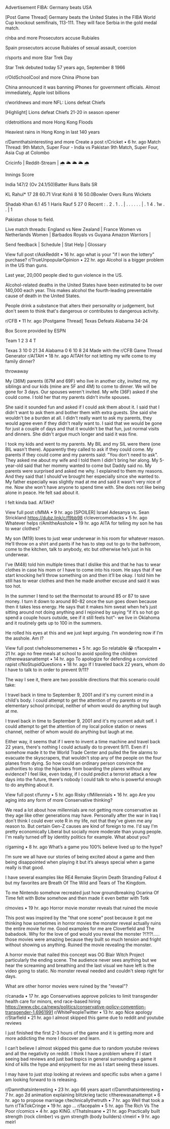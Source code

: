 Advertisement
FIBA: Germany beats USA

[Post Game Thread] Germany beats the United States in the FIBA World Cup knockout semifinals, 113-111. They will face Serbia in the gold medal match.

r/nba
and more
Prosecutors accuse Rubiales

Spain prosecutors accuse Rubiales of sexual assault, coercion

r/sports
and more
Star Trek Day

Star Trek debuted today 57 years ago, September 8 1966

r/OldSchoolCool
and more
China iPhone ban

China announced it was banning iPhones for government officials. Almost immediately, Apple lost billions

r/worldnews
and more
NFL: Lions defeat Chiefs

[Highlight] Lions defeat Chiefs 21-20 in season opener

r/detroitlions
and more
Hong Kong Floods

Heaviest rains in Hong Kong in last 140 years

r/Damnthatsinteresting
and more
Create a post
r/Cricket
•
6 hr. ago
Match Thread: 9th Match, Super Four - India vs Pakistan
9th Match, Super Four, Asia Cup at Colombo

Cricinfo | Reddit-Stream | 🌧 🌥 🌥 🌥 🌧

Innings	Score

India	147/2 (Ov 24.1/50)Batter	Runs	Balls	SR

KL Rahul*	17	28	60.71
Virat Kohli	8	16	50.0Bowler	Overs	Runs	Wickets

Shadab Khan	6.1	45	1
Haris Rauf	5	27	0
Recent : . 2 . 1 . .  |  . . . . . .  |  . 1 4 . 1w . .  |  1 

Pakistan chose to field.

Live match threads: England vs New Zealand | France Women vs Netherlands Women | Barbados Royals vs Guyana Amazon Warriors |

Send feedback | Schedule | Stat Help | Glossary

View full post
r/AskReddit
•
16 hr. ago
what is your "if I won the lottery" purchase?
r/TrueUnpopularOpinion
•
22 hr. ago
Alcohol is a bigger problem in the US than guns.

Last year, 20,000 people died to gun violence in the US.

Alcohol-related deaths in the United States have been estimated to be over 140,000 each year. This makes alcohol the fourth-leading preventable cause of death in the United States.

People drink a substance that alters their personality or judgement, but don't seem to think that's dangerous or contributes to dangerous activity.

r/CFB
•
11 hr. ago
[Postgame Thread] Texas Defeats Alabama 34-24

Box Score provided by ESPN

Team	1	2	3	4	T

Texas	3	10	0	21	34
Alabama	0	6	10	8	24
Made with the r/CFB Game Thread Generator
r/AITAH
•
18 hr. ago
AITAH for not letting my wife come to my family dinner?

throwaway

My (36M) parents (67M and 69F) who live in another city, invited me, my siblings and our kids (mine are 5F and 4M) to come to dinner. We will be gone for 3 days. Our spouses weren't invited. My wife (36F) asked if she could come. I told her that my parents didn't invite spouses.

She said it sounded fun and asked if I could ask them about it. I said that I didn't want to ask them and bother them with extra guests. She said she wouldn't be a burden at all. I didn't really want to ask my parents, they would agree even if they didn't really want to. I said that we would be gone for just a couple of days and that it wouldn't be that fun, just normal visits and dinners. She didn't argue much longer and said it was fine.

I took my kids and went to my parents. My BIL and my SIL were there (one BIL wasn't there). Apparently they called to ask if they could come. My parents if they could come and my parents said: "You don't need to ask". They asked me about my wife and I told them I didn't bring her along. My 5-year-old said that her mommy wanted to come but Daddy said no. My parents were surprised and asked me why. I explained to them my reasons. And they said that I should've brought her especially since she wanted to. My father especially was slightly mad at me and said it wasn't very nice of me. Now she won't have anyone to spend time with. She does not like being alone in peace. He felt sad about it.

I felt kinda bad. AITAH?

View full post
r/MMA
•
9 hr. ago
[SPOILER] Israel Adesanya vs. Sean Strickland
https://dubz.link/c/f9bb98
r/clevercomebacks
•
5 hr. ago
Whatever helps
r/AmItheAsshole
•
19 hr. ago
AITA for telling my son he has to wear clothes?

My son (M19) loves to just wear underwear in his room for whatever reason. He’ll throw on a shirt and pants if he has to step out to go to the bathroom, come to the kitchen, talk to anybody, etc but otherwise he’s just in his underwear.

I’ve (M48) told him multiple times that I dislike this and that he has to wear clothes in case his mom or I have to come into his room. He says that if we start knocking he’ll throw something on and then it’ll be okay. I told him he still has to wear clothes and then he made another excuse and said it was too hot.

In the summer I tend to set the thermostat to around 85 or 87 to save money. I turn it down to around 80-82 once the sun goes down because then it takes less energy. He says that it makes him sweat when he’s just sitting around not doing anything and I rejoined by saying “if it’s so hot go spend a couple hours outside, see if it still feels hot”- we live in Oklahoma and it routinely gets up to 100 in the summers.

He rolled his eyes at this and we just kept arguing. I’m wondering now if I’m the asshole. Am I?

View full post
r/wholesomememes
•
5 hr. ago
So relatable 😭
r/facepalm
•
21 hr. ago
no free meals at school to avoid spoiling the children
r/therewasanattempt
•
14 hr. ago
To apologize for defending a convicted rapist
r/NoStupidQuestions
•
18 hr. ago
If I traveled back 22 years, whom do I have to talk to in order to prevent 9/11?

The way I see it, there are two possible directions that this scenario could take:

I travel back in time to September 9, 2001 and it's my current mind in a child's body. I could attempt to get the attention of my parents or my elementary school principal, neither of whom would do anything but laugh at me.

I travel back in time to September 9, 2001 and it's my current adult self. I could attempt to get the attention of my local police station or news channel, neither of whom would do anything but laugh at me.

Either way, it seems that if I were to invent a time machine and travel back 22 years, there's nothing I could actually do to prevent 9/11. Even if I somehow made it to the World Trade Center and pulled the fire alarms to evacuate the skyscrapers, that wouldn't stop any of the people on the four planes from dying. So how could an ordinary person convince the authorities to stop the hijackers from boarding the planes without any evidence? I feel like, even today, if I could predict a terrorist attack a few days into the future, there's nobody I could talk to who is powerful enough to do anything about it.

View full post
r/funny
•
5 hr. ago
Risky
r/Millennials
•
16 hr. ago
Are you aging into any form of more Conservative thinking?

We read a lot about how millennials are not getting more conservative as they age like other generations may have. Personally after the war in Iraq I don't think I could ever vote R in my life, not that they've given me any reason to. But certain Gen-Z causes are kind of foreign to me. I'd say I'm pretty economically Liberal but socially more moderate than young people. I'm really turned off by identity politics for example. What about you?

r/gaming
•
8 hr. ago
What’s a game you 100% believe lived up to the hype?

I’m sure we all have our stories of being excited about a game and then being disappointed when playing it but it’s always special when a game really is that good.

I have several examples like RE4 Remake Skyrim Death Stranding Fallout 4 but my favorites are Breath Of The Wild and Tears of The Kingdom.

To me Nintendo somehow recreated just how groundbreaking Ocarina Of Time felt with Botw somehow and then made it even better with Totk

r/movies
•
19 hr. ago
Horror movie monster reveals that ruined the movie

This post was inspired by the "that one scene" post because it got me thinking how sometimes in horror movies the monster reveal actually ruins the entire movie for me. Good examples for me are Cloverfield and The babadook. Why for the love of god would you reveal the monster ?!?!?!..... those movies were amazing because they built so much tension and fright without showing us anything. Ruined the movie revealing the monster.

A horror movie that nailed this concept was OG Blair Witch Project particularly the ending scene. The audience never sees anything but we hear the screaming and breathing and the last visual we have left is the video going to static. No monster reveal needed and couldn't sleep right for days.

What are other horror movies were ruined by the "reveal"?

r/canada
•
17 hr. ago
Conservatives approve policies to limit transgender health care for minors, end race-based hiring
https://www.cbc.ca/news/politics/conservative-policy-convention-transgender-1.6961991
r/WhitePeopleTwitter
•
13 hr. ago
Nice apology
r/Starfield
•
21 hr. ago
I almost skipped this game due to reddit and youtube reviews

I just finished the first 2-3 hours of the game and it is getting more and more addicting the more I discover and learn.

I can’t believe I almost skipped this game due to random youtube reviews and all the negativity on reddit. I think I have a problem where if I start seeing bad reviews and just bad topics in general surrounding a game it kind of kills the hype and enjoyment for me as I start seeing these issues.

I may have to just stop looking at reviews and specific subs when a game I am looking forward to is releasing.

r/Damnthatsinteresting
•
23 hr. ago
66 years apart
r/Damnthatsinteresting
•
7 hr. ago
2d animation explaining blitzkrieg tactic
r/therewasanattempt
•
6 hr. ago
to propose marriage
r/technicallythetruth
•
7 hr. ago
Well that took a turn
r/TikTokCringe
•
19 hr. ago
...
r/facepalm
•
5 hr. ago
The Rich Vs The Poor
r/comics
•
4 hr. ago
KING.
r/ThatsInsane
•
21 hr. ago
Practically built strength (rock climber) vs gym strength (body builders)
r/meirl
•
9 hr. ago
meirl